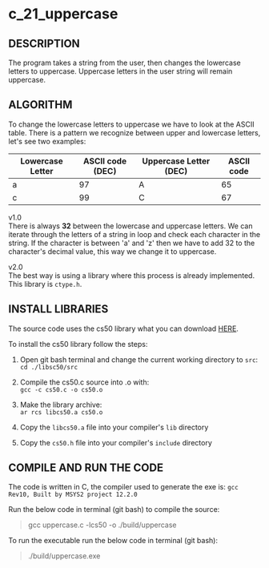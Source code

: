 # c_21_uppercase

## DESCRIPTION

The program takes a string from the user, then changes the lowercase letters to uppercase.
Uppercase letters in the user string will remain uppercase.

## ALGORITHM

To change the lowercase letters to uppercase we have to look at the ASCII table. 
There is a pattern we recognize between upper and lowercase letters, let's see two examples:

| Lowercase Letter 	| ASCII code (DEC)	| Uppercase Letter (DEC)	| ASCII code 	|
|-------------------|-------------------|---------------------------|---------------|
| a 			   	| 97				| A							| 65			|
| c					| 99				| C							| 67			|

v1.0  
There is always __32__ between the lowercase and uppercase letters.
We can iterate through the letters of a string in loop and check each character in the string. If the character is between 'a' and 'z' then we have to add 32 to the character's decimal value, this way we change it to uppercase. 

v2.0  
The best way is using a library where this process is already implemented. This library is `ctype.h`.


## INSTALL LIBRARIES

The source code uses the cs50 library what you can download [HERE](https://github.com/cs50/libcs50).

To install the cs50 library follow the steps:

1. Open git bash terminal and change the current working directory to `src`:   
  `cd ./libsc50/src`

2. Compile the cs50.c source into .o with:  
  `gcc -c cs50.c -o cs50.o`

3. Make the library archive:  
  `ar rcs libcs50.a cs50.o`

4. Copy the `libcs50.a` file into your compiler's `lib` directory

5. Copy the `cs50.h` file into your compiler's `include` directory


## COMPILE AND RUN THE CODE

The code is written in C, the compiler used to generate the exe is: `gcc Rev10, Built by MSYS2 project 12.2.0`

Run the below code in terminal (git bash) to compile the source:

> gcc uppercase.c -lcs50 -o ./build/uppercase

To run the executable run the below code in terminal (git bash):

> ./build/uppercase.exe
